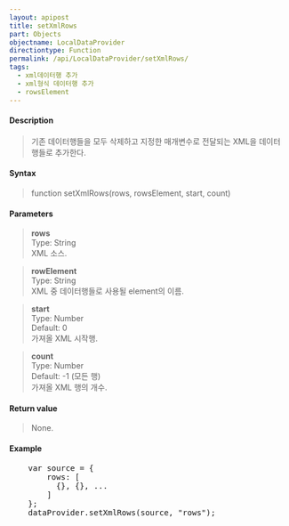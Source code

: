 ```yaml
---
layout: apipost
title: setXmlRows
part: Objects
objectname: LocalDataProvider
directiontype: Function
permalink: /api/LocalDataProvider/setXmlRows/
tags:
  - xml데이터행 추가
  - xml형식 데이터행 추가
  - rowsElement
---
```



#### Description

> 기존 데이터행들을 모두 삭제하고 지정한 매개변수로 전달되는 XML을 데이터 행들로 추가한다.

#### Syntax

> function setXmlRows(rows, rowsElement, start, count)

#### Parameters

> **rows**  
> Type: String  
> XML 소스.

> **rowElement**  
> Type: String  
> XML 중 데이터행들로 사용될 element의 이름.

> **start**  
> Type: Number  
> Default: 0  
> 가져올 XML 시작행. 

> **count**  
> Type: Number  
> Default: -1 (모든 행)  
> 가져올 XML 행의 개수.

#### Return value

> None.

#### Example

<pre class="prettyprint">
    var source = {
        rows: [
          {}, {}, ...
        ]
    };
    dataProvider.setXmlRows(source, "rows");
</pre>

